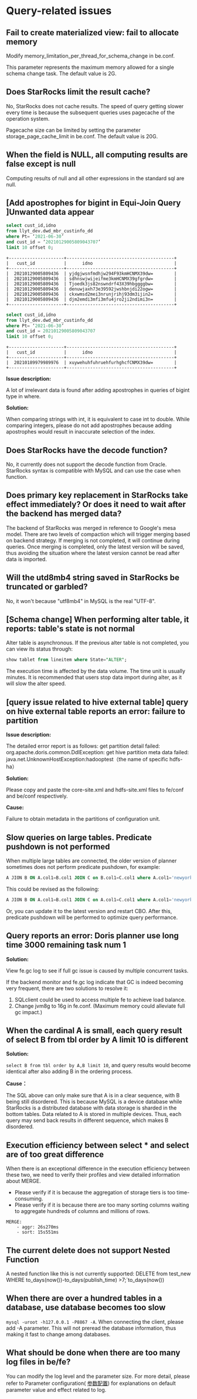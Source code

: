 # Query-related issues

## Fail to create materialized view: fail to allocate memory

Modify memory_limitation_per_thread_for_schema_change in be.conf.

This parameter represents the maximum memory allowed for a single schema change task. The default value is 2G.

## Does StarRocks limit the result cache?

No, StarRocks does not cache results. The speed of query getting slower every time is because the subsequent queries uses pagecache of the operation system.

Pagecache size can be limited by setting the parameter storage_page_cache_limit in be.conf. The default value is 20G.

## When the field is NULL, all computing results are false except is null

Computing results of null and all other expressions in the standard sql are null.

## [Add apostrophes for bigint in Equi-Join Query ]Unwanted data appear

```sql
select cust_id,idno 
from llyt_dev.dwd_mbr_custinfo_dd 
where Pt= ‘2021-06-30’ 
and cust_id = ‘20210129005809043707’ 
limit 10 offset 0;
```

```plain text
+---------------------+-----------------------------------------+
|   cust_id           |      idno                               |
+---------------------+-----------------------------------------+
|  20210129005809436  | yjdgjwsnfmdhjw294F93kmHCNMX39dw=        |
|  20210129005809436  | sdhnswjwijeifme3kmHCNMX39gfgrdw=        |
|  20210129005809436  | Tjoedk3js82nswndrf43X39hbggggbw=        |
|  20210129005809436  | denuwjaxh73e39592jwshbnjdi22ogw=        |
|  20210129005809436  | ckxwmsd2mei3nrunjrihj93dm3ijin2=        |
|  20210129005809436  | djm2emdi3mfi3mfu4jro2ji2ndimi3n=        |
+---------------------+-----------------------------------------+
```

```sql
select cust_id,idno 
from llyt_dev.dwd_mbr_custinfo_dd 
where Pt= ‘2021-06-30’ 
and cust_id = 20210129005809043707 
limit 10 offset 0;
```

```plain text
+---------------------+-----------------------------------------+
|   cust_id           |      idno                               |
+---------------------+-----------------------------------------+
|  20210189979989976  | xuywehuhfuhruehfurhghcfCNMX39dw=        |
+---------------------+-----------------------------------------+
```

**Issue description:**

A lot of irrelevant data is found after adding apostrophes in queries of bigint type in where.

**Solution:**

When comparing strings with int, it is equivalent to case int to double. While comparing integers, please do not add apostrophes because adding apostrophes would result in inaccurate selection of the index.

## Does StarRocks have the decode function?

No, it currently does not support the decode function from Oracle. StarRocks syntax is compatible with MySQL and can use the case when function.

## Does primary key replacement in StarRocks take effect immediately? Or does it need to wait after the backend has merged data?

The backend of StarRocks was merged in reference to Google's mesa model. There are two levels of compaction which will trigger merging based on backend strategy. If merging is not completed, it will continue during queries. Once merging is completed, only the latest version will be saved, thus avoiding the situation where the latest version cannot be read after data is imported.

## Will the utd8mb4 string saved in StarRocks be truncated or garbled?

No, it won't because "utf8mb4" in MySQL is the real "UTF-8".

## [Schema change] When performing alter table, it reports: table's state is not normal

Alter table is asynchronous. If the previous alter table is not completed, you can view its status through:

```sql
show tablet from lineitem where State="ALTER"; 
```

The execution time is affected by the data volume. The time unit is usually minutes. It is recommended that users stop data import during alter, as it will slow the alter speed.

## [query issue related to hive external table] query on hive external table reports an error: failure to partition

**Issue description:**

The detailed error report is as follows: get partition detail failed: org.apache.doris.common.DdlException: get hive partition meta data failed: java.net.UnknownHostException:hadooptest（the name of specific hdfs-ha）

**Solution:**

Please copy and paste the core-site.xml and hdfs-site.xml files to fe/conf and be/conf respectively.

**Cause:**

Failure to obtain metadata in the partitions of configuration unit.

## Slow queries on large tables. Predicate pushdown is not performed

When multiple large tables are connected, the older version of planner sometimes does not perform predicate pushdown, for example:

```sql
A JION B ON A.col1=B.col1 JOIN C on B.col1=C.col1 where A.col1='newyork' ，
```

This could be revised as the following:

```sql
A JION B ON A.col1=B.col1 JOIN C on A.col1=C.col1 where A.col1='newyork'，
```

Or, you can update it to the latest version and restart CBO. After this, predicate pushdown will be performed to optimize query performance.

## Query reports an error: Doris planner use long time 3000 remaining task num 1

**Solution:**

View fe.gc log to see if full gc issue is caused by multiple concurrent tasks.

If the backend monitor and fe.gc log indicate that GC is indeed becoming very frequent, there are two solutions to resolve it:

1. SQLclient could be used to access multiple fe to achieve load balance.
2. Change jvm8g to 16g in fe.conf. (Maximum memory could alleviate full gc impact.)

## When the cardinal A is small, each query result of  select B from tbl order by A limit 10 is different

**Solution:**

`select B from tbl order by A,B limit 10`, and query results would become identical after also adding B in the ordering process.

**Cause：**

The SQL above can only make sure that A is in a clear sequence, with B being still disordered. This is because MySQL is a device database while StarRocks is a distributed database with data storage is sharded in the bottom tables. Data related to A is stored in multiple devices. Thus, each query may send back results in different sequence, which makes B disordered.

## Execution efficiency between select * and select are of too great difference

When there is an exceptional difference in the execution efficiency between these two, we need to verify their profiles and view detailed information about MERGE.

- Please verify if it is because the aggregation of storage tiers is too time-consuming.
- Please verify if it is because there are too many sorting columns waiting to aggregate hundreds of columns and millions of rows.

```plain text
MERGE:
    - aggr: 26s270ms
    - sort: 15s551ms
```

## The current delete does not support Nested Function

A nested function like this is not currently supported: DELETE from test_new WHERE to_days(now())-to_days(publish_time) >7;`to_days(now())

## When there are over a hundred tables in a database, use database becomes too slow

`mysql -uroot -h127.0.0.1 -P8867 -A`. When connecting the client, please add -A parameter. This will not preread the database information, thus making it fast to change among databases.

## What should be done when there are too many log files in be/fe?

You can modify the log level and the parameter size. For more detail, please refer to Parameter configuration( [参数配置](/administration/Configuration.md)) for explanations on default parameter value and effect related to log.
